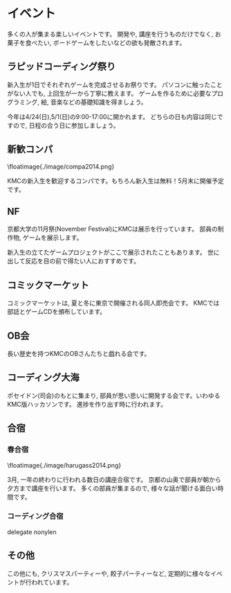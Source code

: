 # イベント
多くの人が集まる楽しいイベントです。
開発や, 講座を行うものだけでなく,
お菓子を食べたい, ボードゲームをしたいなどの欲も発散されます。

## ラピッドコーディング祭り
新入生が1日でそれぞれゲームを完成させるお祭りです。
パソコンに触ったことがない人でも, 上回生が一から丁寧に教えます。
ゲームを作るために必要なプログラミング, 絵, 音楽などの基礎知識を得ましょう。

今年は4/24(日),5/1(日)の9:00-17:00に開かれます。
どちらの日も内容は同じですので, 日程の合う日に参加しましょう。

## 新歓コンパ
\floatimage{./image/compa2014.png}

KMCの新入生を歓迎するコンパです。もちろん新入生は無料！5月末に開催予定です。

## NF
京都大学の11月祭(November Festival)にKMCは展示を行っています。
部員の制作物, ゲームを展示します。

新入生の立てたゲームプロジェクトがここで展示されたこともあります。
世に出して反応を目の前で得たい人におすすめです。

## コミックマーケット
コミックマーケットは, 夏と冬に東京で開催される同人即売会です。
KMCでは部誌とゲームCDを頒布しています。

## OB会
長い歴史を持つKMCのOBさんたちと戯れる会です。

## コーディング大海
ポセイドン(司会)のもとに集まり, 部員が思い思いに開発する会です。いわゆるKMC版ハッカソンです。
進捗を作り出す時に行われます。

## 合宿

### 春合宿
\floatimage{./image/harugass2014.png}

3月, 一年の終わりに行われる数日の講座合宿です。
京都の山奥で部員が朝から夕方まで講座を行います。
多くの部員が集まるので, 様々な話が聞ける面白い時間です。

### コーディング合宿
delegate nonylen

## その他
この他にも, クリスマスパーティーや, 餃子パーティーなど, 定期的に様々なイベントが行われています。
